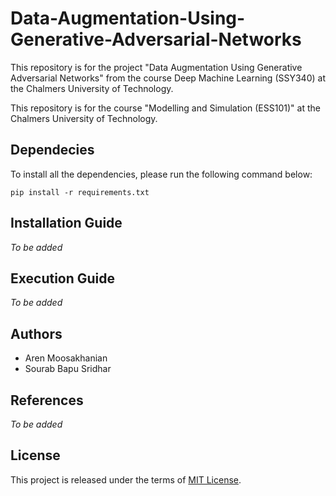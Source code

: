 # Data-Augmentation-Using-Generative-Adversarial-Networks

This repository is for the project "Data Augmentation Using Generative Adversarial Networks" from the course Deep Machine Learning (SSY340) at the Chalmers University of Technology.

This repository is for the course "Modelling and Simulation (ESS101)" at the Chalmers University of Technology.

## Dependecies
To install all the dependencies, please run the following command below:

`pip install -r requirements.txt`

## Installation Guide
*To be added*

## Execution Guide
*To be added*

## Authors
* Aren Moosakhanian
* Sourab Bapu Sridhar


## References
*To be added*

## License
This project is released under the terms of [MIT License](LICENSE).